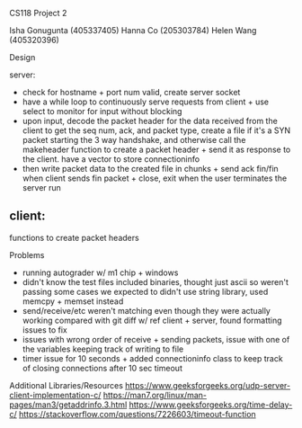 CS118 Project 2

Isha Gonugunta (405337405)
Hanna Co (205303784)
Helen Wang (405320396)

Design

server: 
- check for hostname + port num valid, create server socket
- have a while loop to continuously serve requests from client + use select to monitor for input without blocking
- upon input, decode the packet header for the data received from the client to get the seq num, ack, and packet type, create a file if it's a SYN packet starting the 3 way handshake, and otherwise call the makeheader function to create a packet header + send it as response to the client. have a vector to store connectioninfo
- then write packet data to the created file in chunks + send ack fin/fin when client sends fin packet + close, exit when the user terminates the server run

client:
- 



functions to create packet headers

Problems
- running autograder w/ m1 chip + windows
- didn't know the test files included binaries, thought just ascii so weren't passing some cases we expected to
    didn't use string library, used memcpy + memset instead
- send/receive/etc weren't matching even though they were actually working
    compared with git diff w/ ref client + server, found formatting issues to fix
- issues with wrong order of receive + sending packets, issue with one of the variables keeping track of writing
to file
- timer issue for 10 seconds + added connectioninfo class to keep track of closing connections after 10 sec timeout

Additional Libraries/Resources
https://www.geeksforgeeks.org/udp-server-client-implementation-c/
https://man7.org/linux/man-pages/man3/getaddrinfo.3.html
https://www.geeksforgeeks.org/time-delay-c/
https://stackoverflow.com/questions/7226603/timeout-function


